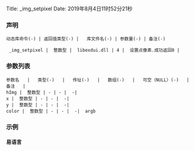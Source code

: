 Title: _img_setpixel
Date: 2019年8月4日11时52分21秒


### 声明


```table
动态库命令(-) | 返回值类型(-) |   库文件名(-) | 参数量(-) | 备注(-)

 _img_setpixel |  整数型 |  libexdui.dll | 4 |  设置点像素.成功返回0 | 
```


### 参数列表

```table
参数名   |   类型(-)   |   传址(-)   |   数组(-)   |   可空（NULL）(-)   |   备注   |
hImg |  整数型 | - | - |  -| 
x |  整数型 | - | - |  -| 
y |  整数型 | - | - |  -| 
color |  整数型 | - | - |  -|  argb
```




### 示例
#### 易语言
```c

```